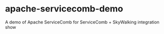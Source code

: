 # apache-servicecomb-demo
A demo of Apache ServiceComb for ServiceComb + SkyWalking integration show
